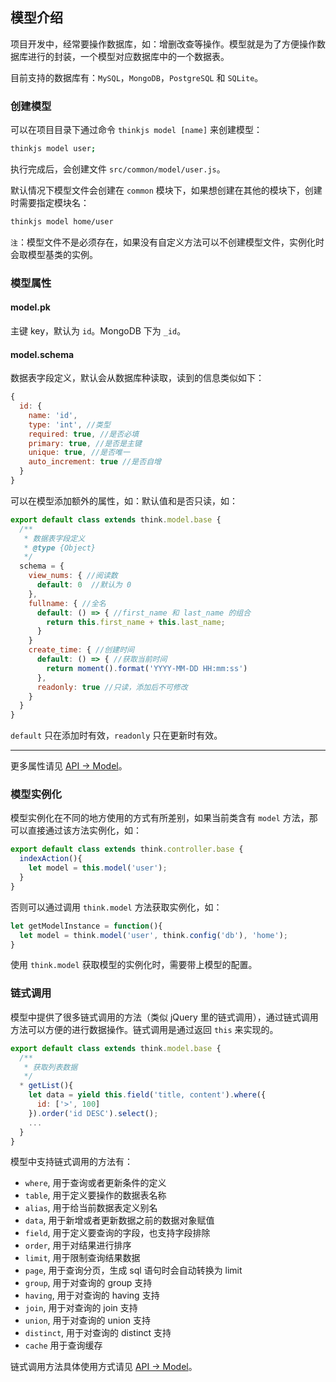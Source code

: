 ## 模型介绍

项目开发中，经常要操作数据库，如：增删改查等操作。模型就是为了方便操作数据库进行的封装，一个模型对应数据库中的一个数据表。

目前支持的数据库有：`MySQL`，`MongoDB`，`PostgreSQL` 和 `SQLite`。

### 创建模型

可以在项目目录下通过命令 `thinkjs model [name]` 来创建模型：

```sh
thinkjs model user;
```

执行完成后，会创建文件 `src/common/model/user.js`。

默认情况下模型文件会创建在 `common` 模块下，如果想创建在其他的模块下，创建时需要指定模块名：

```sh
thinkjs model home/user
```


`注`：模型文件不是必须存在，如果没有自定义方法可以不创建模型文件，实例化时会取模型基类的实例。


### 模型属性

#### model.pk

主键 key，默认为 `id`。MongoDB 下为 `_id`。

#### model.schema

数据表字段定义，默认会从数据库种读取，读到的信息类似如下：

```js
{
  id: {
    name: 'id',
    type: 'int', //类型
    required: true, //是否必填
    primary: true, //是否是主键
    unique: true, //是否唯一
    auto_increment: true //是否自增
  }
}
```

可以在模型添加额外的属性，如：默认值和是否只读，如：

```js
export default class extends think.model.base {
  /**
   * 数据表字段定义
   * @type {Object}
   */
  schema = {
    view_nums: { //阅读数
      default: 0  //默认为 0
    },
    fullname: { //全名
      default: () => { //first_name 和 last_name 的组合
        return this.first_name + this.last_name;
      }
    }
    create_time: { //创建时间
      default: () => { //获取当前时间
        return moment().format('YYYY-MM-DD HH:mm:ss')
      },
      readonly: true //只读，添加后不可修改
    }
  }
}
```

`default` 只在添加时有效，`readonly` 只在更新时有效。

-----

更多属性请见 [API -> Model](./api_model.html)。

### 模型实例化

模型实例化在不同的地方使用的方式有所差别，如果当前类含有 `model` 方法，那可以直接通过该方法实例化，如：

```js
export default class extends think.controller.base {
  indexAction(){
    let model = this.model('user');
  }
}
```

否则可以通过调用 `think.model` 方法获取实例化，如：

```js
let getModelInstance = function(){
  let model = think.model('user', think.config('db'), 'home');
}
```

使用 `think.model` 获取模型的实例化时，需要带上模型的配置。



### 链式调用

模型中提供了很多链式调用的方法（类似 jQuery 里的链式调用），通过链式调用方法可以方便的进行数据操作。链式调用是通过返回 `this` 来实现的。

```js
export default class extends think.model.base {
  /**
   * 获取列表数据
   */
  * getList(){
    let data = yield this.field('title, content').where({
      id: ['>', 100]
    }).order('id DESC').select();
    ...
  }
}
```

模型中支持链式调用的方法有：

* `where`, 用于查询或者更新条件的定义
* `table`, 用于定义要操作的数据表名称
* `alias`, 用于给当前数据表定义别名
* `data`, 用于新增或者更新数据之前的数据对象赋值
* `field`, 用于定义要查询的字段，也支持字段排除
* `order`, 用于对结果进行排序
* `limit`, 用于限制查询结果数据
* `page`, 用于查询分页，生成 sql 语句时会自动转换为 limit
* `group`, 用于对查询的 group 支持
* `having`, 用于对查询的 having 支持
* `join`, 用于对查询的 join 支持
* `union`, 用于对查询的 union 支持
* `distinct`, 用于对查询的 distinct 支持
* `cache` 用于查询缓存

链式调用方法具体使用方式请见 [API -> Model](./api_model.html)。

